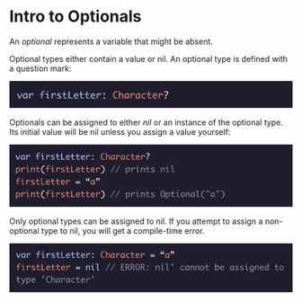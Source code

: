 # Intro to Optionals

An *optional* represents a variable that might be absent. 

Optional types either contain a value or nil. An optional type is defined with a question mark:

![Alt text](../Images/Optionals/Example1.png "Optional Example 1")

Optionals can be assigned to either *nil* or an instance of the optional type. Its initial value will be nil unless you assign a value yourself:

![Alt text](../Images/Optionals/Example2.png "Optional Example 2")

Only optional types can be assigned to nil. If you attempt to assign a non-optional type to nil, you will get a compile-time error.

![Alt text](../Images/Optionals/Example3.png "Optional Example 3")
